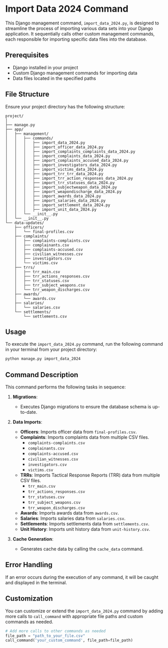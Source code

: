 # Import Data 2024 Command

This Django management command, `import_data_2024.py`, is designed to streamline the process of importing various data
sets into your Django application. It sequentially calls other custom management commands, each responsible for importing
specific data files into the database.

## Prerequisites

- Django installed in your project
- Custom Django management commands for importing data
- Data files located in the specified paths

## File Structure

Ensure your project directory has the following structure:

```
project/
│
├── manage.py
├── app/
│   ├── management/
│   │   ├── commands/
│   │   │   ├── import_data_2024.py
│   │   │   ├── import_officer_data_2024.py
│   │   │   ├── import_complaints_complaints_data_2024.py
│   │   │   ├── import_complaints_data_2024.py
│   │   │   ├── import_complaints_accused_data_2024.py
│   │   │   ├── import_investigators_data_2024.py
│   │   │   ├── import_victims_data_2024.py
│   │   │   ├── import_trr_trr_data_2024.py
│   │   │   ├── import_trr_action_responses_data_2024.py
│   │   │   ├── import_trr_statuses_data_2024.py
│   │   │   ├── import_subjectweapon_data_2024.py
│   │   │   ├── import_weapondischarge_data_2024.py
│   │   │   ├── import_awards_data_2024.py
│   │   │   ├── import_salaries_data_2024.py
│   │   │   ├── import_settlement_data_2024.py
│   │   │   ├── import_unit_data_2024.py
│   │   └── __init__.py
│   └── __init__.py
└── data-updates/
    ├── officers/
    │   └── final-profiles.csv
    ├── complaints/
    │   ├── complaints-complaints.csv
    │   ├── complainants.csv
    │   ├── complaints-accused.csv
    │   ├── civilian_witnesses.csv
    │   ├── investigators.csv
    │   └── victims.csv
    ├── trrs/
    │   ├── trr_main.csv
    │   ├── trr_actions_responses.csv
    │   ├── trr_statuses.csv
    │   ├── trr_subject_weapons.csv
    │   └── trr_weapon_discharges.csv
    ├── awards/
    │   └── awards.csv
    ├── salaries/
    │   └── salaries.csv
    └── settlements/
        └── settlements.csv
```

## Usage

To execute the `import_data_2024.py` command, run the following command in your terminal from your project directory:

```sh
python manage.py import_data_2024
```

## Command Description

This command performs the following tasks in sequence:

1. **Migrations**:
   - Executes Django migrations to ensure the database schema is up-to-date.

2. **Data Imports**:
   - **Officers**: Imports officer data from `final-profiles.csv`.
   - **Complaints**: Imports complaints data from multiple CSV files.
     - `complaints-complaints.csv`
     - `complainants.csv`
     - `complaints-accused.csv`
     - `civilian_witnesses.csv`
     - `investigators.csv`
     - `victims.csv`
   - **TRRs**: Imports Tactical Response Reports (TRR) data from multiple CSV files.
     - `trr_main.csv`
     - `trr_actions_responses.csv`
     - `trr_statuses.csv`
     - `trr_subject_weapons.csv`
     - `trr_weapon_discharges.csv`
   - **Awards**: Imports awards data from `awards.csv`.
   - **Salaries**: Imports salaries data from `salaries.csv`.
   - **Settlements**: Imports settlements data from `settlements.csv`.
   - **Unit History**: Imports unit history data from `unit-history.csv`.

3. **Cache Generation**:
   - Generates cache data by calling the `cache_data` command.

## Error Handling

If an error occurs during the execution of any command, it will be caught and displayed in the terminal.

## Customization

You can customize or extend the `import_data_2024.py` command by adding more calls to `call_command` with appropriate file paths and custom commands as needed.

```python
# Add more calls to other commands as needed
file_path = "path_to_your_file.csv"
call_command('your_custom_command', file_path=file_path)
```
